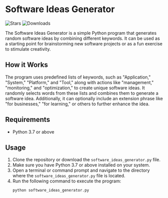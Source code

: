 # Software Ideas Generator
![Stars](https://img.shields.io/github/stars/gptgit/Software-Ideas-Generator?style=for-the-badge&color=yellow) ![Downloads](https://img.shields.io/github/downloads/gptgit/Software-Ideas-Generator/total.svg?style=for-the-badge&color=green)

The Software Ideas Generator is a simple Python program that generates random software ideas by combining different keywords. It can be used as a starting point for brainstorming new software projects or as a fun exercise to stimulate creativity.

## How it Works
The program uses predefined lists of keywords, such as "Application," "System," "Platform," and "Tool," along with actions like "management," "monitoring," and "optimization," to create unique software ideas. It randomly selects words from these lists and combines them to generate a software idea. Additionally, it can optionally include an extension phrase like "for businesses," "for learning," or others to further enhance the idea.

## Requirements
- Python 3.7 or above

## Usage
1. Clone the repository or download the `software_ideas_generator.py` file.
2. Make sure you have Python 3.7 or above installed on your system.
3. Open a terminal or command prompt and navigate to the directory where the `software_ideas_generator.py` file is located.
4. Run the following command to execute the program:
   ```
   python software_ideas_generator.py
   ```

